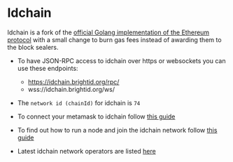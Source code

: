 # Idchain

Idchain is a fork of the [official Golang implementation of the Ethereum protocol](https://github.com/ethereum/go-ethereum) with a small change to burn gas fees instead of awarding them to the block sealers.

- To have JSON-RPC access to idchain over https or websockets you can use these endpoints:

  - https://idchain.brightid.org/rpc/
  - wss://idchain.brightid.org/ws/
- The `network id (chainId)` for idchain is `74`
- To connect your metamask to idchain follow [this guide](https://github.com/BrightID/idchain/wiki/Connect-Metamask-to-Idchain)
- To find out how to run a node and join the idchain network follow [this guide](https://github.com/BrightID/idchain/wiki/Joining-the-Idchain-Network)
- Latest idchain network operators are listed [here](https://docs.google.com/spreadsheets/d/1OR1xh35CJvPnhHjwgvPXGg3w-LhB1KnpXbCn1-4aTYY/edit?usp=sharing)
